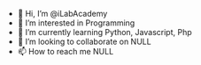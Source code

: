 - 👋 Hi, I’m @iLabAcademy
- 👀 I’m interested in Programming
- 🌱 I’m currently learning Python, Javascript, Php
- 💞️ I’m looking to collaborate on NULL
- 📫 How to reach me NULL

<!---
iLabAcademy/iLabAcademy is a ✨ special ✨ repository because its `README.md` (this file) appears on your GitHub profile.
You can click the Preview link to take a look at your changes.
--->
